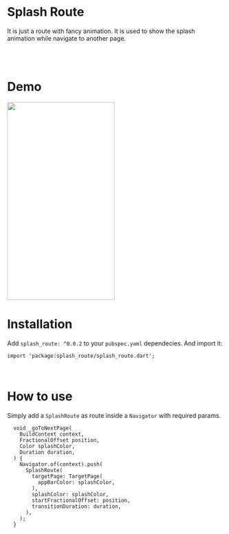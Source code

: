 # Splash Route

It is just a route with fancy animation. It is used to show the splash animation while navigate to another page.

<br><br>

# Demo
<img src="" width="250" height="460"/>


# Installation

Add `splash_route: ^0.0.2` to your `pubspec.yaml` dependecies. And import it:

```
import 'package:splash_route/splash_route.dart';
```
<br>

# How to use
Simply add a `SplashRoute` as route inside a `Navigator` with required params.

```  
  void _goToNextPage(
    BuildContext context,
    FractionalOffset position,
    Color splashColor,
    Duration duration,
  ) {
    Navigator.of(context).push(
      SplashRoute(
        targetPage: TargetPage(
          appBarColor: splashColor,
        ),
        splashColor: splashColor,
        startFractionalOffset: position,
        transitionDuration: duration,
      ),
    );
  }
```
<br>
